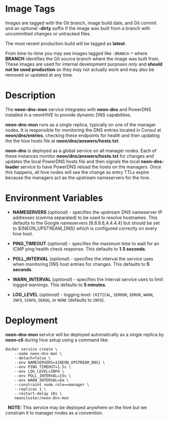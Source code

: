 # Image Tags

Images are tagged with the Git branch, image build date, and Git commit and an optional **-dirty** suffix if the image was built from a branch with uncommitted changes or untracked files.

The most recent production build will be tagged as **latest**.

From time-to-time you may see images tagged like `:BRANCH-*` where **BRANCH** identifies the Git source branch where the image was built from.  These images are used for internal development purposes only and **should not be used production** as they may not actually work and may also be removed or updated at any time.

# Description

The **neon-dns-mon** service integrates with **neon-dns** and PowerDNS installed in a neonHIVE to provide dynamic DNS capabilities.

**neon-dns-mon** runs as a single replica, typically on one of the manager nodes.  It is responsible for monitoring the DNS entries located in Consul at **neon/dns/entries**, checking these endpoints for health and then updating the the hive hosts file at **neon/dns/answers/hosts.txt**.

**neon-dns** is deployed as a global service on all manager nodes.  Each of these instances monitor **neon/dns/answers/hosts.txt** for changes and updates the local PowerDNS hosts file and then signals the local **neon-dns-loader** service to have PowerDNS reload the hosts on the managers.  Once this happens, all hive nodes will see the change as entry TTLs expire because the managers act as the upstream nameservers for the hive.

# Environment Variables

* **NAMESERVERS** (*optional*) - specifies the upstream DNS nameserver IP addresses (comma separated) to be used to resolve hostnames.  This defaults to the Google nameservers [8.8.8.8,4.4.4.4] but should be set to ${NEON_UPSTREAM_DNS} which is configured correctly on every hive host.

* **PING_TIMEOUT** (*optional*) - specifies the maximum time to wait for an ICMP ping health check response.  This defaults to **1.5 seconds**.

* **POLL_INTERVAL** (*optional*) - specifies the interval the service uses when monitoring DNS host entries for changes.  This defaults to **5 seconds**.

* **WARN_INTERVAL** (*optional*) - specifies the interval service uses to limit logged warnings.  This defaults to **5 minutes**.

* **LOG_LEVEL** (*optional*) - logging level: `CRITICAL`, `SERROR`, `ERROR`, `WARN`, `INFO`, `SINFO`, `DEBUG`, or `NONE` (defaults to `INFO`).

# Deployment

**neon-dns-mon** service will be deployed automatically as a single replica by **neon-cli** during hive setup using a command like:

````
docker service create \
    --name neon-dns-mon \
    --detach=false \
    --env NAMESERVERS=${NEON_UPSTREAM_DNS} \
    --env PING_TIMEOUT=1.5s \
    --env LOG_LEVEL=INFO \
    --env POLL_INTERVAL=15s \
    --env WARN_INTERVAL=5m \
    --constraint node.role==manager \
    --replicas 1 \
    --restart-delay 10s \
    neoncluster/neon-dns-mon
````
&nbsp;
**NOTE:** This service may be deployed anywhere on the hive but we constrain it to manager nodes as a convention.
